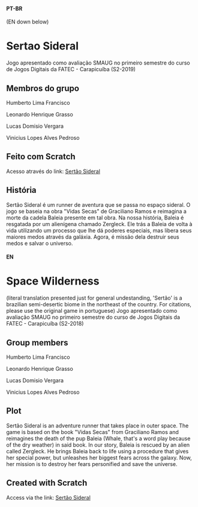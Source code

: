 #### **PT-BR** 
(EN down below)

# Sertao Sideral
Jogo apresentado como avaliação SMAUG no primeiro semestre do curso de Jogos Digitais da FATEC - Carapicuíba (S2-2019)

## Membros do grupo
Humberto Lima Francisco

Leonardo Henrique Grasso

Lucas Domisio Vergara

Vinicius Lopes Alves Pedroso


## Feito com Scratch
Acesso através do link: [Sertão Sideral](https://scratch.mit.edu/projects/349787172/)

## História
Sertão Sideral é um runner de aventura que se passa no espaço sideral. O jogo se baseia na obra "Vidas Secas" de Graciliano Ramos e reimagina a morte da cadela Baleia presente em tal obra. Na nossa história, Baleia é resgatada por um alienígena chamado Zergleck. Ele trás a Baleia de volta à vida utilizando um processo que lhe dá poderes especiais, mas libera seus maiores medos através da galáxia. Agora, é missão dela destruir seus medos e salvar o universo.

#### **EN**

# Space Wilderness
(literal translation presented just for general undestanding, 'Sertão' is a brazilian semi-desertic biome in the northeast of the country. For citations, please use the original game in portuguese)
Jogo apresentado como avaliação SMAUG no primeiro semestre do curso de Jogos Digitais da FATEC - Carapicuíba (S2-2018)

## Group members
Humberto Lima Francisco

Leonardo Henrique Grasso

Lucas Domisio Vergara

Vinicius Lopes Alves Pedroso

## Plot
Sertão Sideral is an adventure runner that takes place in outer space. The game is based on the book "Vidas Secas" from Graciliano Ramos and reimagines the death of the pup Baleia (Whale, that's a word play because of the dry weather) in said book. In our story, Baleia is rescued by an alien called Zergleck. He brings Baleia back to life using a procedure that gives her special power, but unleashes her biggest fears across the galaxy. Now, her mission is to destroy her fears personified and save the universe.

## Created with Scratch
Access via the link: [Sertão Sideral](https://scratch.mit.edu/projects/349787172/)
